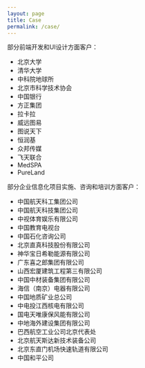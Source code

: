 ```yaml
---
layout: page
title: Case
permalink: /case/
---
```



部分前端开发和UI设计方面客户：

* 北京大学
* 清华大学
* 中科院地球所
* 北京市科学技术协会
* 中国银行
* 方正集团
* 拉卡拉
* 威远图易
* 图说天下
* 恒润基
* 众邦传媒
* 飞天联合
* MedSPA
* PureLand

部分企业信息化项目实施、咨询和培训方面客户：

* 中国航天科工集团公司
* 中国航天科技集团公司
* 中视体育娱乐有限公司
* 中国教育电视台
* 中国石化咨询公司
* 北京直真科技股份有限公司
* 神华宝日希勒能源有限公司
* 广东喜之郎集团有限公司
* 山西宏厦建筑工程第三有限公司
* 中国中材装备集团有限公司
* 海信（南京）电器有限公司
* 中国地质矿业总公司
* 中电投江西核电有限公司
* 国电天唯康保风能有限公司
* 中地海外建设集团有限公司
* 巴西航空工业公司北京代表处
* 北京航天斯达新技术装备公司
* 北京东直门机场快速轨道有限公司
* 中国和平公司
